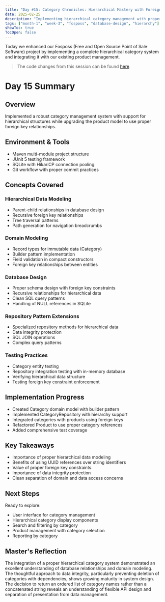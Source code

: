 ```yaml
---
title: "Day #15: Category Chronicles: Hierarchical Mastery with Foreign Keys 🌳"
date: 2025-02-25
description: "Implementing hierarchical category management with proper database relationships in our Fosposs project"
tags: ["month-1", "week-3", "fosposs", "database-design", "hierarchy"]
showToc: true
TocOpen: false
---
```


Today we enhanced our Fosposs (Free and Open Source Point of Sale Software) project by implementing a complete hierarchical category system and integrating it with our existing product management.

> The code changes from this session can be found [here](https://github.com/caglarturali/javamastery/tree/765d09d5b292f5baac75478be464237914a114f5).

# Day 15 Summary

## Overview
Implemented a robust category management system with support for hierarchical structures while upgrading the product model to use proper foreign key relationships.

## Environment & Tools
- Maven multi-module project structure
- JUnit 5 testing framework
- SQLite with HikariCP connection pooling
- Git workflow with proper commit practices

## Concepts Covered

### Hierarchical Data Modeling
- Parent-child relationships in database design
- Recursive foreign key relationships
- Tree traversal patterns
- Path generation for navigation breadcrumbs

### Domain Modeling
- Record types for immutable data (Category)
- Builder pattern implementation
- Field validation in compact constructors
- Foreign key relationships between entities

### Database Design
- Proper schema design with foreign key constraints
- Recursive relationships for hierarchical data
- Clean SQL query patterns
- Handling of NULL references in SQLite

### Repository Pattern Extensions
- Specialized repository methods for hierarchical data
- Data integrity protection
- SQL JOIN operations
- Complex query patterns

### Testing Practices
- Category entity testing
- Repository integration testing with in-memory database
- Verifying hierarchical data structure
- Testing foreign key constraint enforcement

## Implementation Progress
- Created Category domain model with builder pattern
- Implemented CategoryRepository with hierarchy support
- Integrated categories with products using foreign keys
- Refactored Product to use proper category references
- Added comprehensive test coverage

## Key Takeaways
- Importance of proper hierarchical data modeling
- Benefits of using UUID references over string identifiers
- Value of proper foreign key constraints
- Importance of data integrity protection
- Clean separation of domain and data access concerns

## Next Steps
Ready to explore:
- User interface for category management
- Hierarchical category display components
- Search and filtering by category
- Product management with category selection
- Reporting by category

## Master's Reflection
The integration of a proper hierarchical category system demonstrated an excellent understanding of database relationships and domain modeling. The thoughtful approach to data integrity, particularly preventing deletion of categories with dependencies, shows growing maturity in system design. The decision to return an ordered list of category names rather than a concatenated string reveals an understanding of flexible API design and separation of presentation from data management.